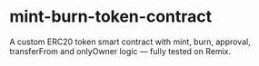 # mint-burn-token-contract
A custom ERC20 token smart contract with mint, burn, approval, transferFrom and onlyOwner logic — fully tested on Remix.

